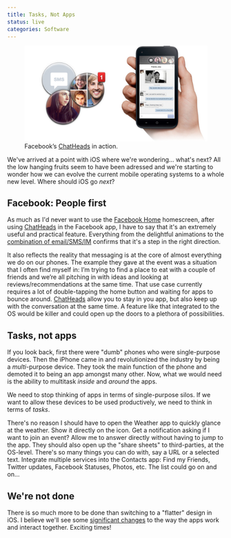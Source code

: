 ```yaml
---
title: Tasks, Not Apps
status: live
categories: Software
---
```


<figure class="peek-out">
	<img src="/assets/articles/tasks-not-apps/chatheads.jpg" alt="">
	<figcaption>Facebook’s <a href="https://www.facebook.com/home">ChatHeads</a> in action.</figcaption>
</figure>

We've arrived at a point with iOS where we're wondering... what's next? All the low hanging fruits seem to have been adressed and we're starting to wonder how we can evolve the current mobile operating systems to a whole new level. Where should iOS go *next*?

## Facebook: People first

As much as I'd never want to use the [Facebook Home][FB Home] homescreen, after using [ChatHeads][FB Home] in the Facebook app, I have to say that it's an extremely useful and practical feature. Everything from the delightful animations to the [combination of email/SMS/IM][Ramy's post] confirms that it's a step in the right direction.

<!--more-->

It also reflects the reality that messaging is at the core of almost everything we do on our phones. The example they gave at the event was a situation that I often find myself in: I’m trying to find a place to eat with a couple of friends and we’re all pitching in with ideas and looking at reviews/recommendations at the same time. That use case currently requires a lot of double-tapping the home button and waiting for apps to bounce around. [ChatHeads][FB Home] allow you to stay in you app, but also keep up with the conversation at the same time. A feature like that integrated to the OS would be killer and could open up the doors to a plethora of possibilities.

## Tasks, not apps

If you look back, first there were "dumb" phones who were single-purpose devices. Then the iPhone came in and revolutionized the industry by being a *multi*-purpose device. They took the main function of the phone and demoted it to being an app amongst many other. Now, what we would need is the ability to multitask *inside* and *around* the apps.

We need to stop thinking of apps in terms of single-purpose silos. If we want to allow these devices to be used productively, we need to think in terms of *tasks*.

There's no reason I should have to open the Weather app to quickly glance at the weather. Show it directly on the icon. Get a notification asking if I want to join an event? Allow me to answer directly without having to jump to the app. They should also open up the "share sheets" to third-parties, at the OS-level. There's so many things you can do with, say a URL or a selected text. Integrate multiple services into the Contacts app: Find my Friends, Twitter updates, Facebook Statuses, Photos, etc. The list could go on and on...

## We're not done

There is so much more to be done than switching to a "flatter" design in iOS. I believe we'll see some [significant changes][Branch] to the way the apps work and interact together. Exciting times!

[FB Home]: https://www.facebook.com/home
[Ramy's post]: https://medium.com/design-ux/4a1dcbc12b3b
[Branch]: http://branch.com/b/apple-to-begin-iphone-production-this-quarter